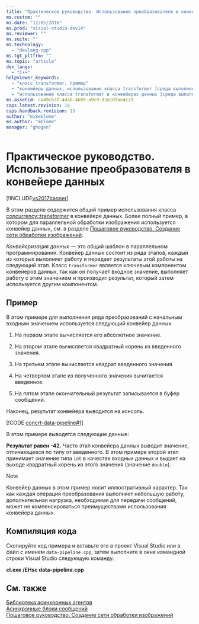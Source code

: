 ```yaml
---
title: "Практическое руководство. Использование преобразователя в конвейере данных | Microsoft Docs"
ms.custom: ""
ms.date: "12/05/2016"
ms.prod: "visual-studio-dev14"
ms.reviewer: ""
ms.suite: ""
ms.technology: 
  - "devlang-cpp"
ms.tgt_pltfrm: ""
ms.topic: "article"
dev_langs: 
  - "C++"
helpviewer_keywords: 
  - "класс transformer, пример"
  - "конвейеры данных, использование класса transformer [среда выполнения с параллелизмом]"
  - "использование класса transformer в конвейерах данных [среда выполнения с параллелизмом]"
ms.assetid: ca49cb3f-4dab-4b09-a9c9-d3a109ae4c29
caps.latest.revision: 16
caps.handback.revision: 13
author: "mikeblome"
ms.author: "mblome"
manager: "ghogen"
---
```

# Практическое руководство. Использование преобразователя в конвейере данных
[!INCLUDE[vs2017banner](../../assembler/inline/includes/vs2017banner.md)]

В этом разделе содержится общий пример использования класса [concurrency::transformer](../../parallel/concrt/reference/transformer-class.md) в конвейере данных.  Более полный пример, в котором для параллельной обработки изображения используется конвейер данных, см. в разделе [Пошаговое руководство. Создание сети обработки изображений](../../parallel/concrt/walkthrough-creating-an-image-processing-network.md).  
  
 *Конвейеризация данных* — это общий шаблон в параллельном программировании.  Конвейер данных состоит из ряда этапов, каждый из которых выполняет работу и передает результаты этой работы на следующий этап.  Класс `transformer` является ключевым компонентом конвейеров данных, так как он получает входное значение, выполняет работу с этим значением и производит результат, который затем используется другим компонентом.  
  
## Пример  
 В этом примере для выполнения ряда преобразований с начальным входным значением используется следующий конвейер данных.  
  
1.  На первом этапе вычисляется его абсолютное значение.  
  
2.  На втором этапе вычисляется квадратный корень из введенного значения.  
  
3.  На третьем этапе вычисляется квадрат введенного значения.  
  
4.  На четвертом этапе из полученного значения вычитается введенное.  
  
5.  На пятом этапе окончательный результат записывается в буфер сообщений.  
  
 Наконец, результат конвейера выводится на консоль.  
  
 [!CODE [concrt-data-pipeline#1](../CodeSnippet/VS_Snippets_ConcRT/concrt-data-pipeline#1)]  
  
 В этом примере выводятся следующие данные:  
  
  **Результат равен \-42.** Часто этап конвейера данных выводит значение, отличающееся по типу от введенного.  В этом примере второй этап принимает значение типа `int` в качестве входных данных и выдает на выходе квадратный корень из этого значения \(значение `double`\).  
  
> [!NOTE]
>  Конвейер данных в этом пример носит иллюстративный характер.  Так как каждая операция преобразования выполняет небольшую работу, дополнительная нагрузка, необходимая для передачи сообщений, может не компенсироваться преимуществами использования конвейера данных.  
  
## Компиляция кода  
 Скопируйте код примера и вставьте его в проект Visual Studio или в файл с именем `data-pipeline.cpp`, затем выполните в окне командной строки Visual Studio следующую команду.  
  
 **cl.exe \/EHsc data\-pipeline.cpp**  
  
## См. также  
 [Библиотека асинхронных агентов](../../parallel/concrt/asynchronous-agents-library.md)   
 [Асинхронные блоки сообщений](../../parallel/concrt/asynchronous-message-blocks.md)   
 [Пошаговое руководство. Создание сети обработки изображений](../../parallel/concrt/walkthrough-creating-an-image-processing-network.md)